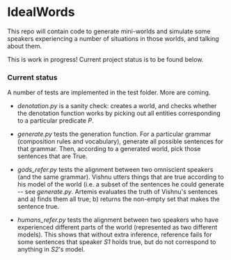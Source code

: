 # IdealWords


This repo will contain code to generate mini-worlds and simulate some speakers
experiencing a number of situations in those worlds, and talking about them.

This is work in progress! Current project status is to be found below.

### Current status

A number of tests are implemented in the test folder. More are coming.

* *denotation.py* is a sanity check: creates a world, and checks whether the denotation function works by picking out all entities corresponding to a particular predicate *P*.

* *generate.py* tests the generation function. For a particular grammar (composition rules and vocabulary), generate all possible sentences for that grammar. Then, according to a generated world, pick those sentences that are True.

* *gods_refer.py* tests the alignment between two omniscient speakers (and the same grammar). Vishnu utters things that are true according to his model of the world (i.e. a subset of the sentences he could generate -- see *generate.py*. Artemis evaluates the truth of Vishnu's sentences and a) finds them all true; b) returns the non-empty set that makes the sentence true.

* *humans_refer.py* tests the alignment between two speakers who have experienced different parts of the world (represented as two different models). This shows that without extra inference, reference fails for some sentences that speaker *S1* holds true, but do not correspond to anything in *S2*'s model.
